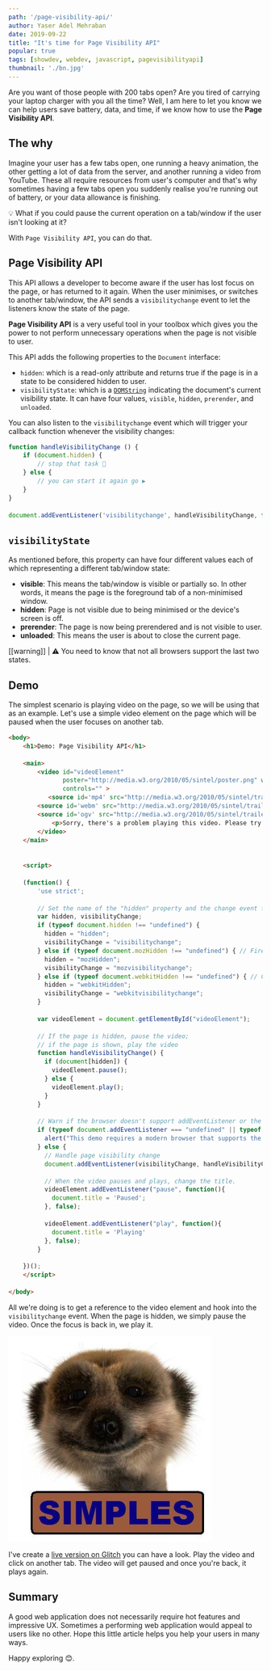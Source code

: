 ```yaml
---
path: '/page-visibility-api/'
author: Yaser Adel Mehraban
date: 2019-09-22
title: "It's time for Page Visibility API"
popular: true
tags: [showdev, webdev, javascript, pagevisibilityapi]
thumbnail: './bn.jpg'
---
```


Are you want of those people with 200 tabs open? Are you tired of carrying your laptop charger with you all the time? Well, I am here to let you know we can help users save battery, data, and time, if we know how to use the **Page Visibility API**.

<!--more-->

## The why

Imagine your user has a few tabs open, one running a heavy animation, the other getting a lot of data from the server, and another running a video from YouTube. These all require resources from user's computer and that's why sometimes having a few tabs open you suddenly realise you're running out of battery, or your data allowance is finishing.

💡 What if you could pause the current operation on a tab/window if the user isn't looking at it? 

With `Page Visibility API`, you can do that.

## Page Visibility API

This API allows a developer to become aware if the user has lost focus on the page, or has returned to it again. When the user minimises, or switches to another tab/window, the API sends a `visibilitychange` event to let the listeners know the state of the page.

**Page Visibility API** is a very useful tool in your toolbox which gives you the power to not perform unnecessary operations when the page is not visible to user.

This API adds the following properties to the `Document` interface:

* `hidden`: which is a read-only attribute and returns true if the page is in a state to be considered hidden to user.
* `visibilityState`: which is a [`DOMString`](https://developer.mozilla.org/en-US/docs/Web/API/DOMString) indicating the document's current visibility state. It can have four values, `visible`, `hidden`, `prerender`, and `unloaded`.

You can also listen to the `visibilitychange` event which will trigger your callback function whenever the visibility changes:

```js
function handleVisibilityChange () {
    if (document.hidden) {
        // stop that task 🛑
    } else {
        // you can start it again go ▶️
    }
}

document.addEventListener('visibilitychange', handleVisibilityChange, false);
```

## `visibilityState`

As mentioned before, this property can have four different values each of which representing a different tab/window state:


* **visible**: This means the tab/window is visible or partially so. In other words, it means the page is the foreground tab of a non-minimised window.
* **hidden**: Page is not visible due to being minimised or the device's screen is off.
* **prerender**: The page is now being prerendered and is not visible to user.
* **unloaded**: This means the user is about to close the current page.

[[warning]]
| ⚠️ You need to know that not all browsers support the last two states.

## Demo

The simplest scenario is playing video on the page, so we will be using that as an example. Let's use a simple video element on the page which will be paused when the user focuses on another tab.

```html
<body>
    <h1>Demo: Page Visibility API</h1>
    
    <main>
        <video id="videoElement" 
               poster="http://media.w3.org/2010/05/sintel/poster.png" width="400"
               controls="" >
           <source id='mp4' src="http://media.w3.org/2010/05/sintel/trailer.mp4" type='video/mp4'/>
        <source id='webm' src="http://media.w3.org/2010/05/sintel/trailer.webm" type='video/webm'/>
        <source id='ogv' src="http://media.w3.org/2010/05/sintel/trailer.ogv" type='video/ogg'/>
            <p>Sorry, there's a problem playing this video. Please try using a different browser</p>
        </video>
    </main>
    
    
    <script>    

    (function() {
        'use strict';
        
        // Set the name of the "hidden" property and the change event for visibility
        var hidden, visibilityChange; 
        if (typeof document.hidden !== "undefined") {
          hidden = "hidden";
          visibilityChange = "visibilitychange";
        } else if (typeof document.mozHidden !== "undefined") { // Firefox up to v17
          hidden = "mozHidden";
          visibilityChange = "mozvisibilitychange";
        } else if (typeof document.webkitHidden !== "undefined") { // Chrome up to v32, Android up to v4.4, Blackberry up to v10
          hidden = "webkitHidden";
          visibilityChange = "webkitvisibilitychange";
        }
        
        var videoElement = document.getElementById("videoElement");

        // If the page is hidden, pause the video;
        // if the page is shown, play the video
        function handleVisibilityChange() {
          if (document[hidden]) {
            videoElement.pause();
          } else {
            videoElement.play();
          }
        }

        // Warn if the browser doesn't support addEventListener or the Page Visibility API
        if (typeof document.addEventListener === "undefined" || typeof document[hidden] === "undefined") {
          alert("This demo requires a modern browser that supports the Page Visibility API.");
        } else {
          // Handle page visibility change   
          document.addEventListener(visibilityChange, handleVisibilityChange, false);
            
          // When the video pauses and plays, change the title.
          videoElement.addEventListener("pause", function(){
            document.title = 'Paused';
          }, false);
            
          videoElement.addEventListener("play", function(){
            document.title = 'Playing'
          }, false);
        }

    })();
    </script>

</body>
```

All we're doing is to get a reference to the video element and hook into the `visibilitychange` event. When the page is hidden, we simply pause the video. Once the focus is back in, we play it.

![Simples](./simples.jpg)

I've create a [live version on Glitch](https://aluminum-argon.glitch.me) you can have a look. Play the video and click on another tab. The video will get paused and once you're back, it plays again.

## Summary

A good web application does not necessarily require hot features and impressive UX. Sometimes a performing web application would appeal to users like no other. Hope this little article helps you help your users in many ways.

Happy exploring 😊.